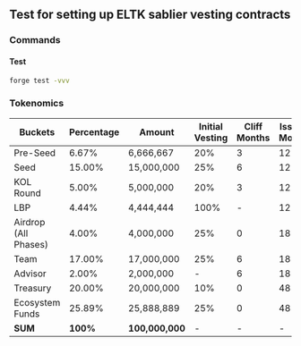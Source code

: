 ## Test for setting up ELTK sablier vesting contracts

### Commands

#### Test

```bash
forge test -vvv
```

### Tokenomics
| Buckets              | Percentage | Amount          | Initial Vesting | Cliff Months | Issuing Months |
|----------------------|------------|-----------------|-----------------|--------------|----------------|
| Pre-Seed             | 6.67%      | 6,666,667       | 20%             | 3            | 12             |
| Seed                 | 15.00%     | 15,000,000      | 25%             | 6            | 12             |
| KOL Round            | 5.00%      | 5,000,000       | 20%             | 3            | 12             |
| LBP                  | 4.44%      | 4,444,444       | 100%            | -            | 12             |
| Airdrop (All Phases) | 4.00%      | 4,000,000       | 25%             | 0            | 18             |
| Team                 | 17.00%     | 17,000,000      | 25%             | 6            | 18             |
| Advisor              | 2.00%      | 2,000,000       | -               | 6            | 18             |
| Treasury             | 20.00%     | 20,000,000      | 10%             | 0            | 48             |
| Ecosystem Funds      | 25.89%     | 25,888,889      | 25%             | 0            | 48             |
| **SUM**              | **100%**   | **100,000,000** | -               | -            | -              |
